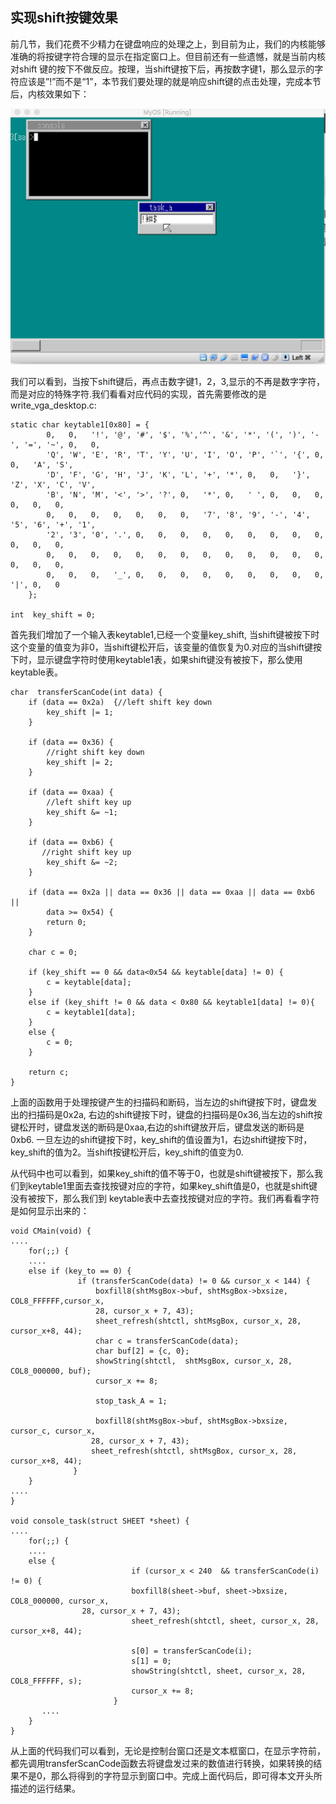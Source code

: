 ## 实现shift按键效果



前几节，我们花费不少精力在键盘响应的处理之上，到目前为止，我们的内核能够准确的将按键字符合理的显示在指定窗口上。但目前还有一些遗憾，就是当前内核对shift 键的按下不做反应。按理，当shift键按下后，再按数字键1，那么显示的字符应该是”!”而不是“1”，本节我们要处理的就是响应shift键的点击处理，完成本节后，内核效果如下：

![](img/20170213085120321.png)



我们可以看到，当按下shift键后，再点击数字键1，2，3,显示的不再是数字字符，而是对应的特殊字符.我们看看对应代码的实现，首先需要修改的是write_vga_desktop.c:

```
static char keytable1[0x80] = {
        0,   0,   '!', '@', '#', '$', '%','^', '&', '*', '(', ')', '-', '=', '~', 0,   0,
        'Q', 'W', 'E', 'R', 'T', 'Y', 'U', 'I', 'O', 'P', '`', '{', 0,   0,   'A', 'S',
        'D', 'F', 'G', 'H', 'J', 'K', 'L', '+', '*', 0,   0,   '}', 'Z', 'X', 'C', 'V',
        'B', 'N', 'M', '<', '>', '?', 0,   '*', 0,   ' ', 0,   0,   0,   0,   0,   0,
        0,   0,   0,   0,   0,   0,   0,   '7', '8', '9', '-', '4', '5', '6', '+', '1',
        '2', '3', '0', '.', 0,   0,   0,   0,   0,   0,   0,   0,   0,   0,   0,   0,
        0,   0,   0,   0,   0,   0,   0,   0,   0,   0,   0,   0,   0,   0,   0,   0,
        0,   0,   0,   '_', 0,   0,   0,   0,   0,   0,   0,   0,   0,   '|', 0,   0
    };

int  key_shift = 0;
```

首先我们增加了一个输入表keytable1,已经一个变量key_shift, 当shift键被按下时这个变量的值变为非0，当shift键松开后，该变量的值恢复为0.对应的当shift键按下时，显示键盘字符时使用keytable1表，如果shift键没有被按下，那么使用keytable表。

```
char  transferScanCode(int data) {
    if (data == 0x2a)  {//left shift key down
        key_shift |= 1;
    }

    if (data == 0x36) {
        //right shift key down 
        key_shift |= 2; 
    }

    if (data == 0xaa) {
        //left shift key up
        key_shift &= ~1;
    }

    if (data == 0xb6) {
       //right shift key up
        key_shift &= ~2;
    }

    if (data == 0x2a || data == 0x36 || data == 0xaa || data == 0xb6 || 
        data >= 0x54) {
        return 0;
    }

    char c = 0;

    if (key_shift == 0 && data<0x54 && keytable[data] != 0) {
        c = keytable[data];
    } 
    else if (key_shift != 0 && data < 0x80 && keytable1[data] != 0){
        c = keytable1[data];
    }
    else {
        c = 0;
    }

    return c;
}

```

上面的函数用于处理按键产生的扫描码和断码，当左边的shift键按下时，键盘发出的扫描码是0x2a, 右边的shift键按下时，键盘的扫描码是0x36,当左边的shift按键松开时，键盘发送的断码是0xaa,右边的shift键放开后，键盘发送的断码是0xb6. 一旦左边的shift键按下时，key_shift的值设置为1，右边shift键按下时，key_shift的值为2。当shift按键松开后，key_shift的值变为0.

从代码中也可以看到，如果key_shift的值不等于0，也就是shift键被按下，那么我们到keytable1里面去查找按键对应的字符，如果key_shift值是0，也就是shift键没有被按下，那么我们到 keytable表中去查找按键对应的字符。我们再看看字符是如何显示出来的：

```
void CMain(void) {
....
    for(;;) {
    ....
    else if (key_to == 0) {
               if (transferScanCode(data) != 0 && cursor_x < 144) {
                   boxfill8(shtMsgBox->buf, shtMsgBox->bxsize, COL8_FFFFFF,cursor_x,
                   28, cursor_x + 7, 43);
                   sheet_refresh(shtctl, shtMsgBox, cursor_x, 28, cursor_x+8, 44);
                   char c = transferScanCode(data);
                   char buf[2] = {c, 0};
                   showString(shtctl,  shtMsgBox, cursor_x, 28, COL8_000000, buf);
                   cursor_x += 8;

                   stop_task_A = 1;

                   boxfill8(shtMsgBox->buf, shtMsgBox->bxsize, cursor_c, cursor_x,
                  28, cursor_x + 7, 43);
                  sheet_refresh(shtctl, shtMsgBox, cursor_x, 28, cursor_x+8, 44);
              } 
    }
....
}

void console_task(struct SHEET *sheet) {
....
    for(;;) {
    ....
    else {
                           if (cursor_x < 240  && transferScanCode(i) != 0) {
                           boxfill8(sheet->buf, sheet->bxsize, COL8_000000, cursor_x,
                28, cursor_x + 7, 43);
                           sheet_refresh(shtctl, sheet, cursor_x, 28, cursor_x+8, 44);

                           s[0] = transferScanCode(i);
                           s[1] = 0;
                           showString(shtctl, sheet, cursor_x, 28, COL8_FFFFFF, s);
                           cursor_x += 8;
                       }
       ....
    }
}
```

从上面的代码我们可以看到，无论是控制台窗口还是文本框窗口，在显示字符前，都先调用transferScanCode函数去将键盘发过来的数值进行转换，如果转换的结果不是0，那么将得到的字符显示到窗口中。完成上面代码后，即可得本文开头所描述的运行结果。
